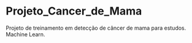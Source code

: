 # Projeto_Cancer_de_Mama
Projeto de treinamento em detecção de câncer de mama para estudos.
Machine Learn.
